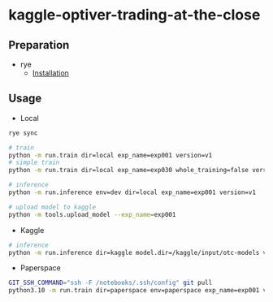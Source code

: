 # kaggle-optiver-trading-at-the-close

## Preparation
- rye
  - [Installation](https://rye-up.com/guide/installation/)

## Usage
- Local
```bash
rye sync

# train
python -m run.train dir=local exp_name=exp001 version=v1
# simple train
python -m run.train dir=local exp_name=exp030 whole_training=false version=v1

# inference
python -m run.inference env=dev dir=local exp_name=exp001 version=v1

# upload model to kaggle
python -m tools.upload_model --exp_name=exp001
```
- Kaggle
```bash
# inference
python -m run.inference dir=kaggle model.dir=/kaggle/input/otc-models version=v1
```
- Paperspace
```bash
GIT_SSH_COMMAND="ssh -F /notebooks/.ssh/config" git pull
python3.10 -m run.train dir=paperspace env=paperspace exp_name=exp001 version=v1 model.kinds=lgb,cbt,xgb
```
